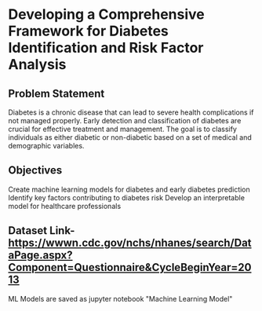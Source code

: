 # Developing a Comprehensive Framework for Diabetes Identification and Risk Factor Analysis
## Problem Statement
Diabetes is a chronic disease that can lead to severe health complications if not managed properly. Early detection and classification of diabetes are crucial for effective treatment and management.
The goal is to classify individuals as either diabetic or non-diabetic based on a set of
medical and demographic variables. 

## Objectives

Create machine learning models for diabetes and early diabetes prediction 
Identify key factors contributing to diabetes risk 
Develop an interpretable model for healthcare professionals
## Dataset Link- https://wwwn.cdc.gov/nchs/nhanes/search/DataPage.aspx?Component=Questionnaire&CycleBeginYear=2013

ML Models are saved as jupyter notebook "Machine Learning Model"